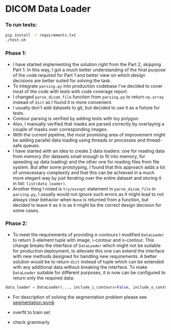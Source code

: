 # DICOM Data Loader

### To run tests:
```bash
pip install -r requirements.txt
./test.sh
```

### Phase 1:
* I have started implementing the solution right from the Part 2, skipping Part 1. In this way, I got a much better understanding of the final purpose of the code required for Part 1 and better view on which design decisions are better suited for solving the task.
* To integrate `parsing.py` into production codebase I've decided to cover most of the code with tests with code coverage report.
* I changed `parse_dicom_file` function from `parsing.py` to return `np.array` instead of `dict` as I found it is more convenient.
* I usually don't add datasets to git, but decided to use it as a fixture for tests.
* Contour parsing is verified by adding tests with toy polygon.
* Also, I manually verified that masks are parsed correctly by overlaying a couple of masks over corresponding images.
* With the current pipeline, the most promising area of improvement might be adding parallel data loading using threads or processes and thread-safe queues.
* I have started with an idea to create 2 data loaders: one for reading data from memory (for datasets small enough to fit into memory, for speeding up data loading) and the other one for reading files from file system. But after some prototyping, I found that this approach adds a lot of unnecessary complexity and that this can be achieved in a much more elegant way by just iterating over the entire dataset and storing it in list: `list(data_loader)`.
* Another thing I noted is `try/except` statement in `parse_dicom_file` in `parsing.py`, I usually would not ignore such errors as it might lead to not always clear behavior when `None` is returned from a function, but decided to leave it as it is as it might be the correct design decision for some cases. 

### Phase 2:
* To meet the requirements of providing o-contours I modified `DataLoader` to return 3-element tuple with image, i-contour and o-contour. This change breaks the interface of `DataLoader` which might not be suitable for production deployment, to alleviate this one can extend the interface with new methods designed for handling new requirements. A better solution would be to return `dict` instead of tuple which can be extended with any additional data without breaking the interface. To make `DataLoader` suitable for different purposes, it is now can be configured to return only the required data: 
```python
data_loader = DataLoader(..., include_i_contours=False, include_o_contours=True)
```
* For description of solving the segmentation problem please see [segmentation.ipynb](segmentation.ipynb)

* overfit to train set
* check grammarly
